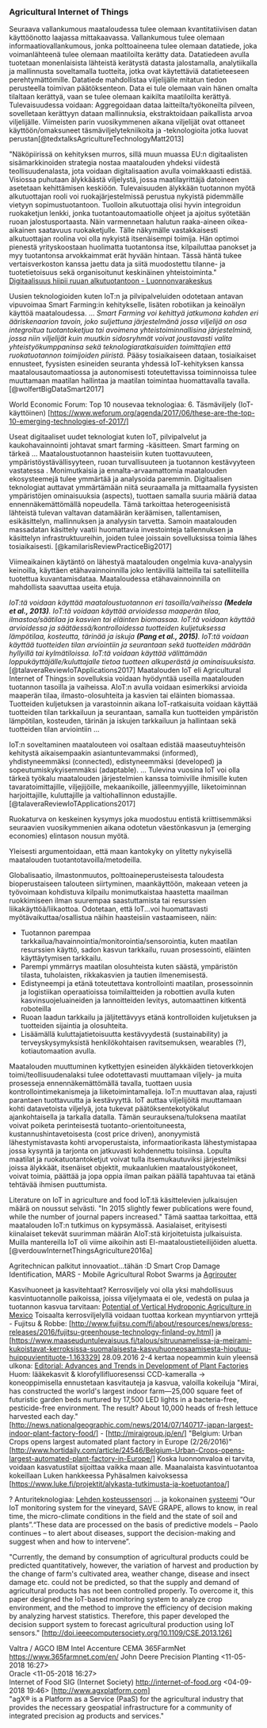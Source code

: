 ### Agricultural Internet of Things

Seuraava vallankumous maataloudessa tulee olemaan kvantitatiivisen datan käyttöönotto laajassa mittakaavassa. Vallankumous tulee olemaan informaatiovallankumous, jonka polttoaineena tulee olemaan datatiede, joka voimanlähteenä tulee olemaan maatiloilta kerätty data. Datatiedeen avulla tuotetaan monenlaisista lähteistä kerätystä datasta jalostamalla, analytiikalla ja mallinnusta soveltamalla tuotteita, jotka ovat käytettäviä datatieteeseen perehtymättömille. 
Datatiede mahdollistaa viljelijälle mitatun tiedon perusteella toimivan päätöksenteon.
Data ei tule olemaan vain hänen omalta tilaltaan kerättyä, vaan se tulee olemaan kaikilta maatiloilta kerättyä. 
Tulevaisuudessa voidaan: Aggregoidaan dataa laitteilta/työkoneilta pilveen, sovelletaan kerättyyn dataan mallinnuksia, ekstraktoidaan paikallista arvoa viljelijälle.
Viimeisten parin vuosikymmenen aikana viljelijät ovat ottaneet käyttöön/omaksuneet täsmäviljelytekniikoita ja -teknologioita jotka luovat perustan[@tedxtalksAgricultureTechnologyMatt2013]

"Näköpiirissä on kehityksen murros, sillä muun muassa EU:n digitaalisten sisämarkkinoiden strategia nostaa maatalouden yhdeksi viidestä teollisuudenalasta, jota voidaan digitalisaation avulla voimakkaasti edistää. Visiossa puhutaan älykkäästä viljelystä, jossa maatilayrittäjä datoineen asetetaan kehittämisen keskiöön.
Tulevaisuuden älykkään tuotannon myötä alkutuottajan rooli voi ruokajärjestelmissä perustua nykyistä pidemmälle vietyyn sopimustuotantoon. Tuolloin alkutuottaja olisi hyvin integroidun ruokaketjun lenkki, jonka tuotantoautomaatiolle ohjeet ja ajoitus syötetään ruoan jalostusportaasta. Näin varmennetaan halutun raaka-aineen oikea-aikainen saatavuus ruokaketjulle.
Tälle näkymälle vastakkaisesti alkutuottajan roolina voi olla  nykyistä itsenäisempi toimija. Hän optimoi pienestä yrityskoostaan huolimatta tuotantonsa itse, kilpailuttaa panokset ja myy tuotantonsa arvokkaimmat erät hyvään hintaan. Tässä häntä tukee vertaisverkoston kanssa jaettu data ja siitä muodostettu tilanne- ja tuotetietoisuus sekä organisoitunut keskinäinen yhteistoiminta." [Digitaalisuus hiipii ruuan alkutuotantoon - Luonnonvarakeskus](https://www.luke.fi/blogi/digitaalisuus-hiipii-ruuan-alkutuotantoon/)

Uusien teknologioiden kuten IoT:n ja pilvipalveluiden odotetaan antavan vipuvoimaa Smart Farming:in kehitykselle, lisäten robotiikan ja keinoälyn käyttöä maataloudessa. ... *Smart Farming voi kehittyä jatkumona kahden eri ääriskenaarion tavoin, joko suljettuna järjestelmänä jossa viljelijä on osa integroitua tuotantoketjua tai avoimena yhteistoiminnallisina järjestelminä, jossa niin viljelijät kuin muutkin sidosryhmät voivat joustavasti valita yhteistyökumppaninsa sekä teknologiaratkaisuiden toimittajien että ruokatuotannon toimijoiden piiristä.* Pääsy tosiaikaiseen dataan, tosiaikaiset ennusteet, fyysisten esineiden seuranta yhdessä IoT-kehityksen kanssa maatalousautomaatiossa ja autonomisesti toteutettavissa toiminnoissa tulee muuttamaan maatilan hallintaa ja maatilan toimintaa huomattavalla tavalla. [@wolfertBigDataSmart2017]

World Economic Forum: Top 10 nousevaa teknologiaa: 6. Täsmäviljely (IoT-käyttöinen) [https://www.weforum.org/agenda/2017/06/these-are-the-top-10-emerging-technologies-of-2017/]

Useat digitaaliset uudet teknologiat kuten IoT, pilvipalvelut ja kaukohavainnointi johtavat smart farming -käsitteen. Smart farming on tärkeä ... Maataloustuotannon haasteisiin kuten tuottavuuteen, ympäristöystävällisyyteen, ruoan turvallisuuteen ja tuotannon kestävyyteen vastatessa . Monimutkaisia ja ennalta-arvaamattomia maatalouden ekosysteemejä tulee ymmärtää ja analysoida paremmin. Digitaalisen teknologiat auttavat ymmärtämään niitä seuraamalla ja mittaamalla fyysisten ympäristöjen ominaisuuksia (aspects), tuottaen samalla suuria määriä dataa ennennäkemättömällä nopeudella. Tämä tarkoittaa heterogeenisistä lähteistä tulevan valtavan datamäärän keräämisen, tallentamisen, esikäsittelyn, mallinnuksen ja analyysin tarvetta. Samoin maatalouden massadatan käsittely vaatii huomattavia investointeja tallennuksen ja käsittelyn infrastruktuureihin, joiden tulee joissain sovelluksissa toimia lähes tosiaikaisesti. [@kamilarisReviewPracticeBig2017]

Viimeaikainen käytäntö on lähestyä maatalouden ongelmia kuva-analyysin keinoilla, käyttäen etähavainnoinnilla joko lentävillä laitteilla tai satelliiteilla tuotettua kuvantamisdataa. Maataloudessa etähavainnoinnilla on mahdollista saavuttaa useita etuja.

*IoT:tä voidaan käyttää maataloustuotannon eri tasoilla/vaiheissa **(Medela et al., 2013)**. IoT:tä voidaan käyttää arvioidessa maaperän tilaa, ilmastoa/säätilaa ja kasvien tai eläinten biomassaa. IoT:tä voidaan käyttää arvioidessa ja säätäessä/kontrolloidessa tuotteiden kuljetuksessa lämpötilaa, kosteutta, tärinää ja iskuja **(Pang et al., 2015)**. IoT:tä voidaan käyttää tuotteiden tilan arviointiin ja seurantaan sekä tuotteiden määrään hyllyillä tai kylmätiloissa. IoT:tä voidaan käyttää välittämään loppukäyttäjälle/kuluttajalle tietoa tuotteen alkuperästä ja ominaisuuksista.* [@talaveraReviewIoTApplications2017]
Maatalouden IoT eli Agricultural Internet of Things:in sovelluksia voidaan hyödyntää useilla maatalouden tuotannon tasoilla ja vaiheissa. AIoT:n avulla voidaan esimerkiksi arvioida maaperän tilaa, ilmasto-olosuhteita ja kasvien tai eläinten biomassaa. Tuotteiden kuljetuksen ja varastoinnin aikana IoT-ratkaisuita voidaan käyttää tuotteiden tilan tarkkailuun ja seurantaan, samalla kun tuotteiden ympäristön lämpötilan, kosteuden, tärinän ja iskujen tarkkailuun ja hallintaan sekä tuotteiden tilan arviointiin ...

IoT:n soveltaminen maatalouteen voi osaltaan edistää maaseutuyhteisön kehitystä aikaisempaakin asiantuntevammaksi (informed), yhdistyneemmäksi (connected), edistyneemmäksi (developed) ja sopeutumiskykyisemmäksi (adaptable). ...  Tulevina vuosina IoT voi olla tärkeä työkalu maatalouden järjestelmien kanssa toimiville ihmisille kuten tavaratoimittajille, viljejijöille, mekaanikoille, jälleenmyyjille, liiketoiminnan harjoittajille, kuluttajille ja valtiohallinnon edustajille. [@talaveraReviewIoTApplications2017]


Ruokaturva on keskeinen kysymys joka muodostuu entistä kriittisemmäksi seuraavien vuosikymmenien aikana odotetun väestönkasvun ja (emerging economies) elintason nousun myötä.

Yleisesti argumentoidaan, että maan kantokyky on ylitetty nykyisellä maatalouden tuotantotavoilla/metodeilla.

Globalisaatio, ilmastonmuutos, polttoaineperusteisesta taloudesta bioperustaiseen talouteen siirtyminen, maankäyttöön, makeaan veteen ja työvoimaan kohdistuva kilpailu monimutkaistaa haastetta maailman ruokkimiseen ilman suurempaa saastuttamista tai resurssien liikakäyttöä/liikaottoa.
Odotetaan, että IoT...voi huomattavasti myötävaikuttaa/osallistua näihin haasteisiin vastaamiseen, näin:
* Tuotannon parempaa tarkkailua/havainnointia/monitorointia/sensorointia, kuten maatilan resurssien käyttö, sadon kasvun tarkkailu, ruuan prosessointi, eläinten käyttäytymisen tarkkailu.
* Parempi ymmärrys maatilan olosuhteista kuten säästä, ympäristön tilasta, tuholaisten, rikkakasvien ja tautien ilmenemisestä.
* Edistyneempi ja etänä toteutettava kontrollointi maatilan, prosessoinnin ja logistiikan operaatioissa toimilaitteiden ja robottien avulla kuten kasvinsuojeluaineiden ja lannoitteiden levitys, automaattinen kitkentä roboteilla
* Ruoan laadun tarkkailu ja jäljitettävyys etänä kontrolloiden kuljetuksen ja tuotteiden sijaintia ja olosuhteita.
* Lisäämällä kuluttajatietoisuutta kestävyydestä (sustainability) ja terveyskysymyksistä henkilökohtaisen ravitsemuksen, wearables (?), kotiautomaation avulla.

Maatalouden muuttuminen kytkettyjen esineiden älykkäiden tietoverkkojen toimi/teollisuudenalaksi tulee odotettavasti muuttamaan viljely- ja muita prosesseja ennennäkemättömällä tavalla, tuottaen uusia kontrollointimekanismeja ja liiketoimintamalleja.
IoT:n muuttavan alaa, rajusti parantaen tuottavuutta ja kestävyyttä.
        IoT auttaa viljelijöitä muuttamaan kohti datavetoista viljelyä, jota tukevat päätöksentekotyökalut ajankohtaisella ja tarkalla datalla.
        Tämän seurauksena/tuloksena maatilat voivat poiketa perinteisestä tuotanto-orientoituneesta, kustannushintavetoisesta (cost price driven), anonyymistä lähestymistavasta kohti arvoperustaista, informaatiorikasta lähestymistapaa jossa kysyntä ja tarjonta on jatkuvasti kohdennettu toisiinsa. Lopulta maatilat ja ruokatuotantoketjut voivat tulla itsemukautuviksi järjestelmiksi joissa älykkäät, itsenäiset objektit, mukaanlukien maataloustyökoneet, voivat toimia, päättää ja jopa oppia ilman paikan päällä tapahtuvaa tai etänä tehtävää ihmisen puuttumista.

Literature on IoT in agriculture and food
    IoT:tä käsittelevien julkaisujen määrä on noussut selvästi.
    "In 2015 slightly fewer publications were found, while the number of journal papers increased." Tämä saattaa tarkoittaa, että maatalouden IoT:n tutkimus on kypsymässä.
Aasialaiset, erityisesti kiinalaiset tekevät suurimman määrän AIoT:stä kirjoitetuista julkaisuista.
Muilla mantereilla IoT oli viime aikoihin asti EI-maataloustieteilijöiden aluetta.
[@verdouwInternetThingsAgriculture2016a]

Agritechnican palkitut innovaatiot...tähän :D
Smart Crop Damage Identification, MARS - Mobile Agricultural Robot Swarms ja [Agrirouter](http://www.dke-data.com/en/whatwedo/agrirouter/)

Kasvihuoneet ja kasvitehtaat?
Kerrosviljely voi olla yksi mahdollisuus kasvintuotannolle paikoissa, joissa viljelymaata ei ole, vedestä on pulaa ja tuotannon kasvua tarvitaan: [Potential of Vertical Hydroponic Agriculture in Mexico](https://www.mdpi.com/2071-1050/9/1/140/htm)
Toisaalta kerrosviljelyllä voidaan tuottaa korkean myyntiarvon yrttejä - Fujitsu & Robbe: [http://www.fujitsu.com/fi/about/resources/news/press-releases/2016/fujitsu-greenhouse-technology-finland-oy.html] ja [https://www.maaseuduntulevaisuus.fi/talous/sitruunamelissa-ja-meirami-kukoistavat-kerroksissa-suomalaisesta-kasvuhuoneosaamisesta-hioutuu-huippuvientituote-1.163329] 28.09.2016
2-4 kertaa nopeammin kuin yleensä ulkona: [Editorial: Advances and Trends in Development of Plant Factories](https://doi.org/10.3389/fpls.2016.01848) Huom: lääkekasvit & klorofyllifluoresenssi CCD-kameralla -> koneoppimisella ennustetaan kasvitauteja ja kasvua, valoilla kokeiluja
"Mirai, has constructed the world's largest indoor farm—25,000 square feet of futuristic garden beds nurtured by 17,500 LED lights in a bacteria-free, pesticide-free environment. The result? About 10,000 heads of fresh lettuce harvested each day." [http://news.nationalgeographic.com/news/2014/07/140717-japan-largest-indoor-plant-factory-food/] - [http://miraigroup.jp/en/]
"Belgium: Urban Crops opens largest automated plant factory in Europe (2/26/2016)" [http://www.hortidaily.com/article/24546/Belgium-Urban-Crops-opens-largest-automated-plant-factory-in-Europe/]
Koska luonnonvaloa ei tarvita, voidaan kasvatustilat sijoittaa vaikka maan alle. Maanalaista kasvintuotantoa kokeillaan Luken hankkeessa Pyhäsalmen kaivoksessa [https://www.luke.fi/projektit/alykasta-tutkimusta-ja-koetuotantoa/] 

? Anturiteknologiaa: [Lehden kosteussensori](https://www.auroras.eu/leaf-wetness-wireless-sensor-iot-in-the-field/) ... ja kokonainen [systeemi](https://www.auroras.eu/more-healthy-grapes-with-save-grape-the-power-of-iot/) “Our IoT monitoring system for the vineyard, SAVE GRAPE, allows to know, in real time, the micro-climate conditions in the field and the state of soil and plants”.“These data are processed on the basis of predictive models – Paolo continues – to alert about diseases, support the decision-making and suggest when and how to intervene”.

"Currently, the demand by consumption of agricultural products could be predicted quantitatively, however, the variation of harvest and production by the change of farm's cultivated area, weather change, disease and insect damage etc. could not be predicted, so that the supply and demand of agricultural products has not been controlled properly. To overcome it, this paper designed the IoT-based monitoring system to analyze crop environment, and the method to improve the efficiency of decision making by analyzing harvest statistics. Therefore, this paper developed the decision support system to forecast agricultural production using IoT sensors." [http://doi.ieeecomputersociety.org/10.1109/CSE.2013.126]

Valtra / AGCO
IBM
Intel
Accenture
CEMA
365FarmNet https://www.365farmnet.com/en/
John Deere Precision Planting <11-05-2018  16:27>  
Oracle <11-05-2018  16:27>  
Internet of Food SIG (Internet Society) http://internet-of-food.org <04-09-2018  19:46>
[http://www.agxplatform.com]	
	"agX® is a Platform as a Service (PaaS) for the agricultural industry that provides the necessary geospatial infrastructure for a community of integrated precision ag products and services."











